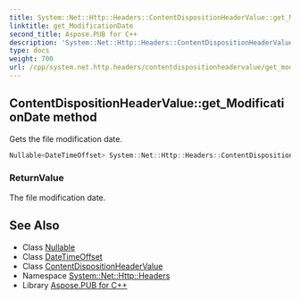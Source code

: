 ```yaml
---
title: System::Net::Http::Headers::ContentDispositionHeaderValue::get_ModificationDate method
linktitle: get_ModificationDate
second_title: Aspose.PUB for C++
description: 'System::Net::Http::Headers::ContentDispositionHeaderValue::get_ModificationDate method. Gets the file modification date in C++.'
type: docs
weight: 700
url: /cpp/system.net.http.headers/contentdispositionheadervalue/get_modificationdate/
---
```

## ContentDispositionHeaderValue::get_ModificationDate method


Gets the file modification date.

```cpp
Nullable<DateTimeOffset> System::Net::Http::Headers::ContentDispositionHeaderValue::get_ModificationDate()
```


### ReturnValue

The file modification date.

## See Also

* Class [Nullable](../../../system/nullable/)
* Class [DateTimeOffset](../../../system/datetimeoffset/)
* Class [ContentDispositionHeaderValue](../)
* Namespace [System::Net::Http::Headers](../../)
* Library [Aspose.PUB for C++](../../../)
